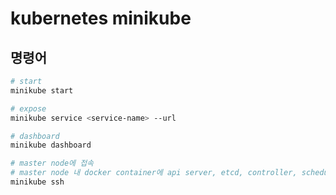 # kubernetes minikube

## 명령어

```sh
# start
minikube start

# expose
minikube service <service-name> --url

# dashboard
minikube dashboard

# master node에 접속
# master node 내 docker container에 api server, etcd, controller, scheduler가 실행되어 있다.
minikube ssh
```
